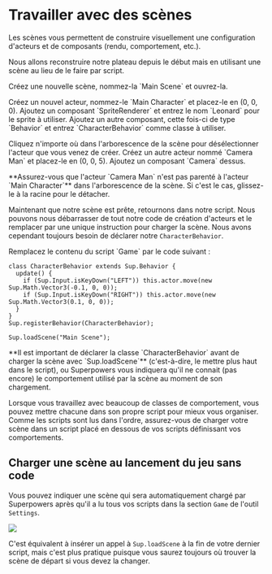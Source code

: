 # Travailler avec des scènes

Les scènes vous permettent de construire visuellement une configuration d'acteurs et de composants (rendu, comportement, etc.).

Nous allons reconstruire notre plateau depuis le début mais en utilisant une scène au lieu de le faire par script.

<div class="action">
  <p>Créez une nouvelle scène, nommez-la `Main Scene` et ouvrez-la.
</div>

<div class="action">
  <p>Créez un nouvel acteur, nommez-le `Main Character` et placez-le en (0, 0, 0).  
  Ajoutez un composant `SpriteRenderer` et entrez le nom `Leonard` pour le sprite à utiliser.  
  Ajoutez un autre composant, cette fois-ci de type `Behavior` et entrez `CharacterBehavior` comme classe à utiliser.
</div>

<div class="action">
  <p>Cliquez n'importe où dans l'arborescence de la scène pour désélectionner l'acteur que vous venez de créer.  
  Créez un autre acteur nommé `Camera Man` et placez-le en (0, 0, 5).  
  Ajoutez un composant `Camera` dessus.
</div>

<div class="note">
  <p>**Assurez-vous que l'acteur `Camera Man` n'est pas parenté à l'acteur `Main Character`** dans l'arborescence de la scène.  
  Si c'est le cas, glissez-le à la racine pour le détacher.
</div>

Maintenant que notre scène est prête, retournons dans notre script. Nous pouvons nous débarrasser de tout notre code de création d'acteurs et le remplacer par une unique instruction pour charger la scène. Nous avons cependant toujours besoin de déclarer notre `CharacterBehavior`.

<div class="action">
  <p>Remplacez le contenu du script `Game` par le code suivant :
</div>

```
class CharacterBehavior extends Sup.Behavior {
  update() {
    if (Sup.Input.isKeyDown("LEFT")) this.actor.move(new Sup.Math.Vector3(-0.1, 0, 0));
    if (Sup.Input.isKeyDown("RIGHT")) this.actor.move(new Sup.Math.Vector3(0.1, 0, 0));
  }
}
Sup.registerBehavior(CharacterBehavior);

Sup.loadScene("Main Scene");
```

<div class="note">
  <p>**Il est important de déclarer la classe `CharacterBehavior` avant de charger la scène avec `Sup.loadScene`** (c'est-à-dire, le mettre plus haut dans le script), ou Superpowers vous indiquera qu'il ne connait (pas encore) le comportement utilisé par la scène au moment de son chargement.
</div>

Lorsque vous travaillez avec beaucoup de classes de comportement, vous pouvez mettre chacune dans son propre script pour mieux vous organiser. Comme les scripts sont lus dans l'ordre, assurez-vous de charger votre scène dans un script placé en dessous de vos scripts définissant vos comportements.

## Charger une scène au lancement du jeu sans code

Vous pouvez indiquer une scène qui sera automatiquement chargé par Superpowers après qu'il a lu tous vos scripts dans la section `Game` de l'outil `Settings`.

![](http://i.imgur.com/DaWYJqS.png)

C'est équivalent à insérer un appel à `Sup.loadScene` à la fin de votre dernier script, mais c'est plus pratique puisque vous saurez toujours où trouver la scène de départ si vous devez la changer.
